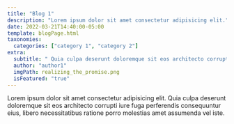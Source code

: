 ```yaml
---
title: "Blog 1"
description: "Lorem ipsum dolor sit amet consectetur adipisicing elit."
date: 2022-03-21T14:40:00-05:00
template: blogPage.html
taxonomies:
  categories: ["category 1", "category 2"]
extra:
  subtitle: " Quia culpa deserunt doloremque sit eos architecto corrupti iure fuga perferendis consequuntur eius."
  author: "author1"
  imgPath: realizing_the_promise.png
  isFeatured: "true"
---
```


Lorem ipsum dolor sit amet consectetur adipisicing elit. Quia culpa deserunt doloremque sit eos architecto corrupti iure fuga perferendis consequuntur eius, libero necessitatibus ratione porro molestias amet assumenda vel iste.
